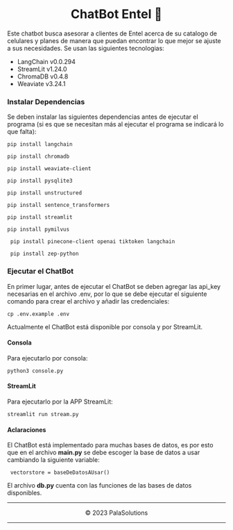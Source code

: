 <h1 style="text-align: center;">ChatBot Entel 📱</h1>
Este chatbot busca asesorar a clientes de Entel acerca de su catalogo de celulares y planes de manera que puedan encontrar lo que mejor se ajuste a sus necesidades.
Se usan las siguientes tecnologias:

- LangChain v0.0.294
- StreamLit v1.24.0
- ChromaDB v0.4.8
- Weaviate v3.24.1

### Instalar Dependencias 
Se deben instalar las siguientes dependencias antes de ejecutar el programa (si es que se necesitan más al ejecutar el programa se indicará lo que falta): 

`` pip install langchain ``

`` pip install chromadb ``

`` pip install weaviate-client ``

`` pip install pysqlite3 ``

`` pip install unstructured ``

`` pip install sentence_transformers ``

`` pip install streamlit ``

`` pip install pymilvus ``

`` pip install pinecone-client openai tiktoken langchain``

`` pip install zep-python`` 

### Ejecutar el ChatBot

En primer lugar, antes de ejecutar el ChatBot se deben agregar las api_key necesarias en el archivo .env, por lo que se debe ejecutar el siguiente comando para crear el archivo y  añadir las credenciales:

`` cp .env.example .env ``

Actualmente el ChatBot está disponible por consola y por StreamLit.

#### Consola

Para ejecutarlo por consola:

`` python3 console.py ``

#### StreamLit

Para ejecutarlo por la APP StreamLit:

`` streamlit run stream.py ``

#### Aclaraciones 
El ChatBot está implementado para muchas bases de datos, es por esto que en el archivo **main.py** se debe escoger la base de datos a usar cambiando la siguiente variable:

`` vectorstore = baseDeDatosAUsar()``

El archivo **db.py** cuenta con las funciones de las bases de datos disponibles.

<hr>
<p style="text-align: center;">© 2023 PalaSolutions</p>
<hr>